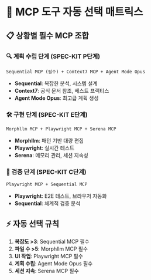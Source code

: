 # 🎯 MCP 도구 자동 선택 매트릭스

## 📋 상황별 필수 MCP 조합

### 🔍 계획 수립 단계 (SPEC-KIT P단계)
```
Sequential MCP (필수) + Context7 MCP + Agent Mode Opus
```
- **Sequential**: 복잡한 분석, 시스템 설계
- **Context7**: 공식 문서 참조, 베스트 프랙티스
- **Agent Mode Opus**: 최고급 계획 생성

### 🛠️ 구현 단계 (SPEC-KIT E단계)
```
Morphllm MCP + Playwright MCP + Serena MCP
```
- **Morphllm**: 패턴 기반 대량 편집
- **Playwright**: 실시간 테스트
- **Serena**: 메모리 관리, 세션 지속성

### 🧪 검증 단계 (SPEC-KIT C단계)
```
Playwright MCP + Sequential MCP
```
- **Playwright**: E2E 테스트, 브라우저 자동화
- **Sequential**: 체계적 검증 분석

## ⚡ 자동 선택 규칙
1. **복잡도 >3**: Sequential MCP 필수
2. **파일 수 >5**: Morphllm MCP 필수
3. **UI 작업**: Playwright MCP 필수
4. **계획 수립**: Agent Mode Opus 필수
5. **세션 지속**: Serena MCP 필수